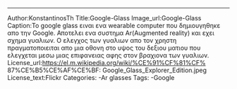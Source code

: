 ---
Author:KonstantinosTh
Title:Google-Glass
Image_url:Google-Glass
Caption:Το google glass  ειναι ενα wearable computer που δημιουγηθηκε απο την Google.
Αποτελει ενα συστημα Αr(Augmented reality) και εχει σχημα γυαλιων.
Ο ελεγχος των γυαλιων απο τον χρηστη πραγματοποιειται απο μια οθονη στο υψος του δεξιου ματιου που ελεγχεται 
μεσω μιας επιφανειας αφης στον βραχιονα των γυαλιων.
License_url:https://el.m.wikipedia.org/wiki/%CE%91%CF%81%CF%
87%CE%B5%CE%AF%CE%BF:
Google_Glass_Explorer_Edition.jpeg
License_text:Flickr
Categories:
-Ar glasses
Tags:
-Google
